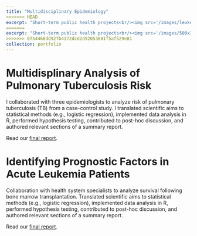 ```yaml
---
title: "Multidisciplinary Epidemiology"
<<<<<<< HEAD
excerpt: "Short-term public health projects<br/><img src='/images/leukemia.png'>"
=======
excerpt: "Short-term public health projects<br/><img src='/images/500x300.png'>"
>>>>>>> 0754466dd927b4372dcd2d92053601f5af529e81
collection: portfolio
---
```


# Multidisplinary Analysis of Pulmonary Tuberculosis Risk

I collaborated with three epidemiologists to analyze risk of pulmonary tuberculosis (TB) from a case-control study. I translated scientific aims to statistical methods (e.g., logistic regression), implemented data analysis in R, performed hypothesis testing, contributed to post-hoc discussion, and authored relevant sections of a summary report.

Read our [final report](https://github.com/alejandroh3005/categorical-epidemiology/blob/6c02c28da6292a3a20392a359df9d6255a3393d8/code/project-group11.pdf).

# Identifying Prognostic Factors in Acute Leukemia Patients

Collaboration with health system specialists to analyze survival following bone marrow transplantation. Translated scientific aims to statistical methods (e.g., logistic regression), implemented data analysis in R, performed hypothesis testing, contributed to post-hoc discussion, and authored relevant sections of a summary report.

Read our [final report](https://github.com/alejandroh3005/alejandroh3005.github.io/tree/main/files).